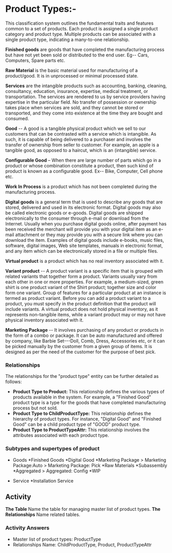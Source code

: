 # Product Types:-

This classification system outlines the fundamental traits and features common to a set of products. Each product is assigned a single product category and product type. Multiple products can be associated with a single product type, indicating a many-to-one relationship.
  
**Finished goods**  are goods that have completed the manufacturing process but have not yet been sold or distributed to the end user. Eg-- Cars, Computers, Spare parts etc.

**Raw Material** is the basic material used for manufacturing of a product/good. It is in unprocessed or minimal processed state.

**Services** are the intangible products such as accounting, banking, cleaning, consultancy, education, insurance, expertise, medical treatment, or transportation. The services are rendered to us by service providers having expertise in the particular field. No transfer of possession or ownership takes place when services are sold, and they cannot be stored or transported, and they come into existence at the time they are bought and consumed.

**Good** -- A good is a tangible physical product which we sell to our customers that can be contrasted with a service which is intangible. As such, it is capable of being delivered to a purchaser and involves the transfer of ownership from seller to customer. For example, an apple is a tangible good, as opposed to a haircut, which is an (intangible) service.

**Configurable Good** – When there are large number of parts which go in a product or whose combination constitute a product, then such kind of product is known as a configurable good. Ex-- Bike, Computer, Cell phone etc.

**Work In Process** is a product which has not been completed during the manufacturing process. 

**Digital goods** is a general term that is used to describe any goods that are stored, delivered and used in its electronic format. Digital goods may also be called electronic goods or e-goods. Digital goods are shipped electronically to the consumer through e-mail or download from the Internet. Usually when you purchase digital goods online, after payment has been received the merchant will provide you with your digital item as an e-mail attachment or they may provide you with a secure link where you can download the item. Examples of digital goods include e-books, music files, software, digital images, Web site templates, manuals in electronic format, and any item which can be electronically stored in a file or multiple files.

**Virtual product** is a product which has no real inventory associated with it.

**Variant product** -- A product variant is a specific item that is grouped with related variants that together form a product. Variants usually vary from each other in one or more properties. For example, a medium-sized, green shirt is one product variant of the Shirt product; together size and color form one variant. Group of features for a particular product at an instance is termed as product variant. Before you can add a product variant to a product, you must specify in the product definition that the product will include variants. A virtual product does not hold physical inventory, as it represents non-tangible items, while a variant product may or may not have physical inventory associated with it.

**Marketing Package** -- It involves purchasing of any product or products in the form of a combo or package. It can be auto manufactured and offered by company, like Barbie Set---Doll, Comb, Dress, Accessories etc, or it can be picked manually by the customer from a given group of items. It is designed as per the need of the customer for the purpose of best pick. 

### Relationships
The relationships for the "product type" entity can be further detailed as follows:

- **Product Type to Product:** This relationship defines the various types of products available in the system. For example, a "Finished Good" product type is a type for the goods that have completed manufacturing process but not sold.
- **Product Type to ChildProductType:** This relationship defines the hierarchy of product types. For instance, "Digital Good" and 
"Finished Good" can be a child product type of "GOOD" product type.
- **Product Type to ProductTypeAttr:** This relationship involves the attributes associated with each product type.

### Subtypes and supertypes of product
- Goods
       *Finished Goods
       *Digital Good
       *Marketing Package
           > Marketing Package:Auto
           > Marketing Package: Pick
       *Raw Materials
       *Subassembly
       *Aggregated
           > Aggregated: Config
       *WIP

- Service
      *Installation Service


## Activity

**The Table** Name the table for managing master list of product types.
**The Relationships** Name related tables.

### Activity Answers

- Master list of product types: ProductType
- Relationships Name: ChildProductType, Product, ProductTypeAttr
